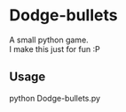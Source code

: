# Dodge-bullets
A small python game.  
I make this just for fun :P
## Usage
python Dodge-bullets.py
